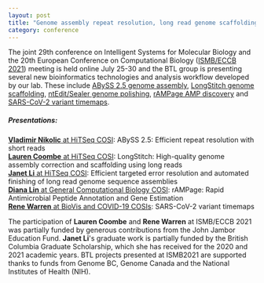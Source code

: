 ```yaml
---  
layout: post  
title: "Genome assembly repeat resolution, long read genome scaffolding & polishing, AMP discovery and SARS-CoV-2 variant time maps at ISMB/ECCB 2021"  
category: conference  
---  
```


The joint 29th conference on Intelligent Systems for Molecular Biology and the 20th European Conference on Computational Biology ([ISMB/ECCB 2021](https://www.iscb.org/ismbeccb2021)) meeting is held online July 25-30 and the BTL group is presenting several new bioinformatics technologies and analysis workflow developed by our lab. These include [ABySS 2.5 genome assembly](http://www.birollab.ca/assets/posts/NikolicVladimir_HitSeq_ISMB2021.pdf), [LongStitch genome scaffolding](http://www.birollab.ca/assets/posts/CoombeLauren_HitSeq_ISMB2021.pdf), [ntEdit/Sealer genome polishing](http://www.birollab.ca/assets/posts/LiJanet_HiTSeq_ISMB2021.pdf), [rAMPage AMP discovery](http://www.birollab.ca/assets/posts/LinDiana_GCB_ISMB2021.pdf) and [SARS-CoV-2 variant timemaps](http://www.birollab.ca/assets/posts/WarrenRene_BioVis-COVID19_ISMB2021.pdf).

##### Presentations:
[<strong>Vladimir Nikolic</strong> at HiTSeq COSI](http://www.birollab.ca/assets/posts/NikolicVladimir_HitSeq_ISMB2021.pdf): ABySS 2.5: Efficient repeat resolution with short reads
<br>
[<strong>Lauren Coombe</strong> at HiTSeq COSI](http://www.birollab.ca/assets/posts/CoombeLauren_HitSeq_ISMB2021.pdf): LongStitch: High-quality genome assembly correction and scaffolding using long reads
<br>
[<strong>Janet Li</strong> at HiTSeq COSI](http://www.birollab.ca/assets/posts/LiJanet_HiTSeq_ISMB2021.pdf): Efficient targeted error resolution and automated finishing of long read genome sequence assemblies
<br>
[<strong>Diana Lin</strong> at General Computational Biology COSI](http://www.birollab.ca/assets/posts/LinDiana_GCB_ISMB2021.pdf): rAMPage: Rapid Antimicrobial Peptide Annotation and Gene Estimation
<br>
[<strong>Rene Warren</strong> at BioVis and COVID-19 COSIs](http://www.birollab.ca/assets/posts/WarrenRene_BioVis-COVID19_ISMB2021.pdf): SARS-CoV-2 variant timemaps


The participation of <strong>Lauren Coombe</strong> and <strong>Rene Warren</strong> at ISMB/ECCB 2021 was partially funded by generous contributions from the John Jambor Education Fund. <strong>Janet Li</strong>'s graduate work is partially funded by the British Columbia Graduate Scholarship, which she has received for the 2020 and 2021 academic years. BTL projects presented at ISMB2021 are supported thanks to funds from Genome BC, Genome Canada and the National Institutes of Health (NIH).
